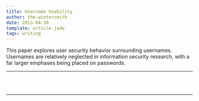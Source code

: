 ```yaml
---
title: Username Usability
author: the-wintersmith
date: 2013-04-30
template: article.jade
tags: writing
---
```


This paper explores user security behavior surrounding usernames.  Usernames are relatively neglected in information security research, with a far larger emphases being placed on passwords.

---
<div class="pdfEmbed" id="HarquailOConnorStJulesTranFinalWriteUp"></div><br>
&nbsp;

---